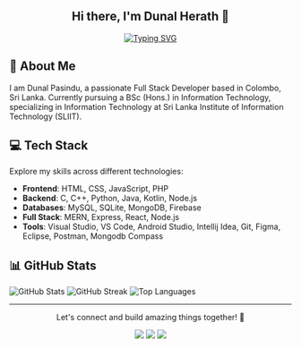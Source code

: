<div align="center">
  <h2>Hi there, I'm Dunal Herath 👋</h2>
  
<p>
    <a href="https://git.io/typing-svg">
      <img src="https://readme-typing-svg.demolab.com?font=Fira+Code&weight=500&size=26&pause=1000&center=true&color=F7F7F7&random=false&width=435&lines=WELCOME+TO+MY+GITHUB;FULL-STACK+DEVELOPER;PROGRAMMER;CODING+ENTHUSIAST;IT+UNDERGRADUATE+AT+SLIIT" alt="Typing SVG" />
    </a>
  </p>
</div>


## 💫 About Me
I am Dunal Pasindu, a passionate Full Stack Developer based in Colombo, Sri Lanka. Currently pursuing a BSc (Hons.) in Information Technology, specializing in Information Technology at Sri Lanka Institute of Information Technology (SLIIT).

## 💻 Tech Stack
Explore my skills across different technologies:
- **Frontend**: HTML, CSS, JavaScript, PHP
- **Backend**: C, C++, Python, Java, Kotlin, Node.js
- **Databases**: MySQL, SQLite, MongoDB, Firebase
- **Full Stack**: MERN, Express, React, Node.js
- **Tools**: Visual Studio, VS Code, Android Studio, Intellij Idea, Git, Figma, Eclipse, Postman, Mongodb Compass

## 📊 GitHub Stats
![GitHub Stats](https://github-readme-stats.vercel.app/api?username=dunalpasindu&theme=highcontrast&hide_border=false&include_all_commits=false&count_private=false)
![GitHub Streak](https://github-readme-streak-stats.herokuapp.com/?user=dunalpasindu&theme=highcontrast&hide_border=false)
![Top Languages](https://github-readme-stats.vercel.app/api/top-langs/?username=dunalpasindu&theme=highcontrast&layout=compact)

---

<p align="center">
  Let's connect and build amazing things together! 🚀
</p>

<p align="center">
  <a href="https://linkedin.com/in/dunalherath/"><img src="https://img.icons8.com/color/48/000000/linkedin.png"/></a>
  <a href="https://x.com/dunalherath/"><img src="https://img.icons8.com/color/48/000000/twitter--v1.png"/></a>
  <a href="https://instagram.com/dunal_herath/"><img src="https://img.icons8.com/color/48/000000/instagram-new.png"/></a>
</p>
